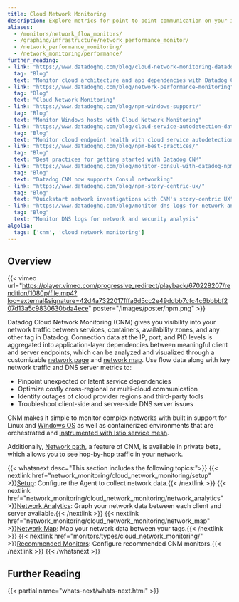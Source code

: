 ```yaml
---
title: Cloud Network Monitoring
description: Explore metrics for point to point communication on your infrastructure.
aliases:
  - /monitors/network_flow_monitors/
  - /graphing/infrastructure/network_performance_monitor/
  - /network_performance_monitoring/
  - /network_monitoring/performance/
further_reading:
- link: "https://www.datadoghq.com/blog/cloud-network-monitoring-datadog/"
  tag: "Blog"
  text: "Monitor cloud architecture and app dependencies with Datadog CNM"
- link: "https://www.datadoghq.com/blog/network-performance-monitoring"
  tag: "Blog"
  text: "Cloud Network Monitoring"
- link: "https://www.datadoghq.com/blog/npm-windows-support/"
  tag: "Blog"
  text: "Monitor Windows hosts with Cloud Network Monitoring"
- link: "https://www.datadoghq.com/blog/cloud-service-autodetection-datadog/"
  tag: "Blog"
  text: "Monitor cloud endpoint health with cloud service autodetection"
- link: "https://www.datadoghq.com/blog/npm-best-practices/"
  tag: "Blog"
  text: "Best practices for getting started with Datadog CNM"
- link: "https://www.datadoghq.com/blog/monitor-consul-with-datadog-npm/"
  tag: "Blog"
  text: "Datadog CNM now supports Consul networking"
- link: "https://www.datadoghq.com/blog/npm-story-centric-ux/"
  tag: "Blog"
  text: "Quickstart network investigations with CNM's story-centric UX"
- link: "https://www.datadoghq.com/blog/monitor-dns-logs-for-network-and-security-datadog/"
  tag: "Blog"
  text: "Monitor DNS logs for network and security analysis"
algolia:
  tags: ['cnm', 'cloud network monitoring']
---
```


## Overview

{{< vimeo url="https://player.vimeo.com/progressive_redirect/playback/670228207/rendition/1080p/file.mp4?loc=external&signature=42d4a7322017fffa6d5cc2e49ddbb7cfc4c6bbbbf207d13a5c9830630bda4ece" poster="/images/poster/npm.png" >}}

Datadog Cloud Network Monitoring (CNM) gives you visibility into your network traffic between services, containers, availability zones, and any other tag in Datadog. Connection data at the IP, port, and PID levels is aggregated into application-layer dependencies between meaningful client and server endpoints, which can be analyzed and visualized through a customizable [network page][1] and [network map][2]. Use flow data along with key network traffic and DNS server metrics to:

* Pinpoint unexpected or latent service dependencies
* Optimize costly cross-regional or multi-cloud communication
* Identify outages of cloud provider regions and third-party tools
* Troubleshoot client-side and server-side DNS server issues

CNM makes it simple to monitor complex networks with built in support for Linux and [Windows OS][3] as well as containerized environments that are orchestrated and [instrumented with Istio service mesh][4].

Additionally, [Network path][5], a feature of CNM, is available in private beta, which allows you to see hop-by-hop traffic in your network.

{{< whatsnext desc="This section includes the following topics:">}}
    {{< nextlink href="network_monitoring/cloud_network_monitoring/setup" >}}<u>Setup</u>: Configure the Agent to collect network data.{{< /nextlink >}}
    {{< nextlink href="network_monitoring/cloud_network_monitoring/network_analytics" >}}<u>Network Analytics</u>: Graph your network data between each client and server available.{{< /nextlink >}}
    {{< nextlink href="network_monitoring/cloud_network_monitoring/network_map" >}}<u>Network Map</u>: Map your network data between your tags.{{< /nextlink >}}
    {{< nextlink href="monitors/types/cloud_network_monitoring/" >}}<u>Recommended Monitors</u>: Configure recommended CNM monitors.{{< /nextlink >}}
{{< /whatsnext >}}

## Further Reading

{{< partial name="whats-next/whats-next.html" >}}

[1]: https://app.datadoghq.com/network
[2]: https://app.datadoghq.com/network/map
[3]: https://www.datadoghq.com/blog/npm-windows-support/
[4]: https://www.datadoghq.com/blog/monitor-istio-with-npm/
[5]: /network_monitoring/network_path/
